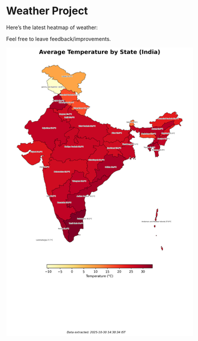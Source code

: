 # Weather Project

Here’s the latest heatmap of weather:

Feel free to leave feedback/improvements.

![India Heatmap](docs/assets/india_heatmap.png?v=032934)
